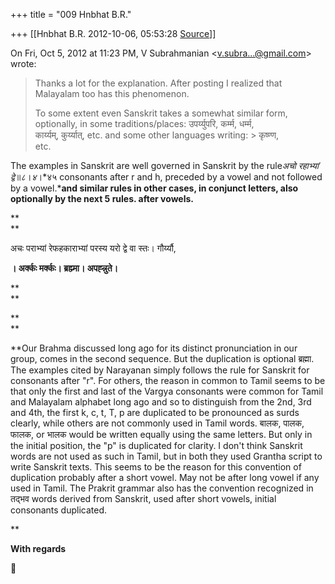 +++
title = "009 Hnbhat B.R."

+++
[[Hnbhat B.R.	2012-10-06, 05:53:28 [Source](https://groups.google.com/g/bvparishat/c/x0UjOs6Muog)]]



On Fri, Oct 5, 2012 at 11:23 PM, V Subrahmanian \<[v.subra...@gmail.com]()\> wrote:  

> Thanks a lot for the explanation. After posting I realized that  
> Malayalam too has this phenomenon.  
>   
> To some extent even Sanskrit takes a somewhat similar form,  
> optionally, in some traditions/places: उपर्य्युपरि, कर्म्म, धर्म्म,  
> कार्य्यम्, कुर्य्यात्, etc. and some other languages writing: > कृष्ण्ण,  
> etc.  
>   

  

The examples in Sanskrit are well governed in Sanskrit by the rule*अचो रहाभ्यां द्वे*॥*८*।*४*।*४५ consonants after r and h, preceded by a vowel and not followed by a vowel.***and similar rules in other cases, in conjunct letters, also optionally by the next 5 rules. after vowels.**

**  
**

अचः पराभ्यां रेफहकाराभ्यां परस्य यरो द्वे वा स्तः। गौर्य्यौ,

**। अर्क्कः मर्क्कः। ब्रह्म्मा। अपह्न्नुते।**

**  
**

**  
**

**Our Brahma discussed long ago for its distinct pronunciation in our group, comes in the second sequence. But the duplication is optional ब्रह्मा. The examples cited by Narayanan simply follows the rule for Sanskrit for consonants after "r". For others, the reason in common to Tamil seems to be that only the first and last of the Vargya consonants were common for Tamil and Malayalam alphabet long ago and so to distinguish from the 2nd, 3rd and 4th, the first k, c, t, T, p are duplicated to be pronounced as surds clearly, while others are not commonly used in Tamil words. बालक, पालक, फालक, or भालक would be written equally using the same letters. But only in the initial position, the "p" is duplicated for clarity. I don't think Sanskrit words are not used as such in Tamil, but in both they used Grantha script to write Sanskrit texts. This seems to be the reason for this convention of duplication probably after a short vowel. May not be after long vowel if any used in Tamil. The Prakrit grammar also has the convention recognized in तद्भव words derived from Sanskrit, used after short vowels, initial consonants duplicated.  
  
**

**With regards**





